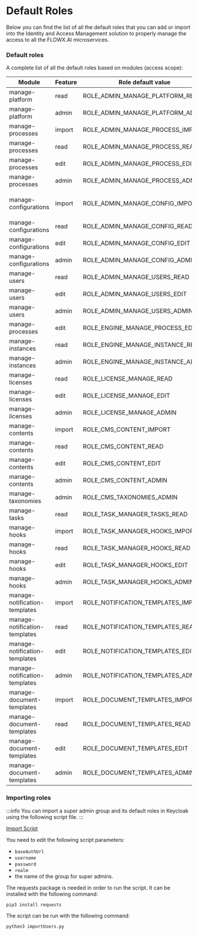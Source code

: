 # Default Roles

Below you can find the list of all the default roles that you can add or import into the Identity and Access Management solution to properly manage the access to all the FLOWX.AI microservices.

### Default roles

A complete list of all the default roles based on modules (access scope):

| Module                              | Feature | Role default value                    | Microservice    |
| ----------------------------------- | ------- | ------------------------------------- | --------------- |
| manage-platform                     | read    | ROLE_ADMIN_MANAGE_PLATFORM_READ   | Admin           |
| manage-platform                     | admin   | ROLE_ADMIN_MANAGE_PLATFORM_ADMIN  | Admin           |
| manage-processes                    | import  | ROLE_ADMIN_MANAGE_PROCESS_IMPORT  | Admin           |
| manage-processes                    | read    | ROLE_ADMIN_MANAGE_PROCESS_READ    | Admin           |
| manage-processes                    | edit    | ROLE_ADMIN_MANAGE_PROCESS_EDIT    | Admin           |
| manage-processes                    | admin   | ROLE_ADMIN_MANAGE_PROCESS_ADMIN   | Admin           |
| <p></p><p>manage-configurations</p> | import  | ROLE_ADMIN_MANAGE_CONFIG_IMPORT   | Admin           |
| manage-configurations               | read    | ROLE_ADMIN_MANAGE_CONFIG_READ     | Admin           |
| manage-configurations               | edit    | ROLE_ADMIN_MANAGE_CONFIG_EDIT     | Admin           |
| manage-configurations               | admin   | ROLE_ADMIN_MANAGE_CONFIG_ADMIN    | Admin           |
| manage-users                        | read    | ROLE_ADMIN_MANAGE_USERS_READ      | Admin           |
| manage-users                        | edit    | ROLE_ADMIN_MANAGE_USERS_EDIT      | Admin           |
| manage-users                        | admin   | ROLE_ADMIN_MANAGE_USERS_ADMIN     | Admin           |
| manage-processes                    | edit    | ROLE_ENGINE_MANAGE_PROCESS_EDIT   | Engine          |
| manage-instances                    | read    | ROLE_ENGINE_MANAGE_INSTANCE_READ  | Engine          |
| manage-instances                    | admin   | ROLE_ENGINE_MANAGE_INSTANCE_ADMIN | Engine          |
| manage-licenses                     | read    | ROLE_LICENSE_MANAGE_READ           | License         |
| manage-licenses                     | edit    | ROLE_LICENSE_MANAGE_EDIT           | License         |
| manage-licenses                     | admin   | ROLE_LICENSE_MANAGE_ADMIN          | License         |
| manage-contents                     | import  | ROLE_CMS_CONTENT_IMPORT            | CMS             |
| manage-contents                     | read    | ROLE_CMS_CONTENT_READ              | CMS             |
| manage-contents                     | edit    | ROLE_CMS_CONTENT_EDIT              | CMS             |
| manage-contents                     | admin   | ROLE_CMS_CONTENT_ADMIN             | CMS             |
| manage-taxonomies                   | admin   | ROLE_CMS_TAXONOMIES_ADMIN          | CMS             |
| manage-tasks                        | read    | ROLE_TASK_MANAGER\_TASKS\_READ      | Task management |
| manage-hooks                        | import  | ROLE\_TASK\_MANAGER\_HOOKS\_IMPORT    | Task management |
| manage-hooks                        | read    | ROLE\_TASK\_MANAGER\_HOOKS\_READ      | Task management |
| manage-hooks                        | edit    | ROLE\_TASK\_MANAGER\_HOOKS\_EDIT      | Task management |
| manage-hooks                        | admin   | ROLE\_TASK\_MANAGER\_HOOKS\_ADMIN     | Task management |
| manage-notification-templates       | import  | ROLE\_NOTIFICATION\_TEMPLATES\_IMPORT | Notifications   |
| manage-notification-templates       | read    | ROLE\_NOTIFICATION\_TEMPLATES\_READ   | Notifications   |
| manage-notification-templates       | edit    | ROLE\_NOTIFICATION\_TEMPLATES\_EDIT   | Notifications   |
| manage-notification-templates       | admin   | ROLE\_NOTIFICATION\_TEMPLATES\_ADMIN  | Notifications   |
| manage-document-templates           | import  | ROLE\_DOCUMENT\_TEMPLATES\_IMPORT     | Documents       |
| manage-document-templates           | read    | ROLE\_DOCUMENT\_TEMPLATES\_READ       | Documents       |
| manage-document-templates           | edit    | ROLE\_DOCUMENT\_TEMPLATES\_EDIT       | Documents       |
| manage-document-templates           | admin   | ROLE\_DOCUMENT\_TEMPLATES\_ADMIN      | Documents       |

### Importing roles

:::info
You can import a super admin group and its default roles in Keycloak using the following script file.
:::

[Import Script](../../../../release-notes/assets/importUsers.zip)

You need to edit the following script parameters:

* `baseAuthUrl`
* `username`
* `password`
* `realm`
* the name of the group for super admins.

The requests package is needed in order to run the script. It can be installed with the following command:

```
pip3 install requests
```

The script can be run with the following command:

```
python3 importUsers.py
```
